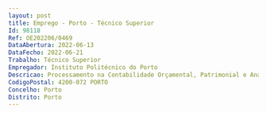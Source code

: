 ```yaml
--- 
layout: post
title: Emprego - Porto - Técnico Superior
Id: 98118
Ref: OE202206/0469
DataAbertura: 2022-06-13
DataFecho: 2022-06-21
Trabalho: Técnico Superior
Empregador: Instituto Politécnico do Porto
Descricao: Processamento na Contabilidade Orçamental, Patrimonial e Analítica de todas as despesas e receitas, processos de faturação de serviços ao exterior e controlo dos clientes, controlo e registo contabilístico do Património e do Inventário Geral, procedimentos de aquisição de bens e serviços, arquivo geral dos documentos de contabilidade.
CodigoPostal: 4200-072 PORTO
Concelho: Porto
Distrito: Porto
--- 
```

